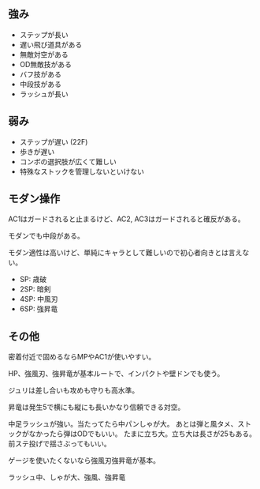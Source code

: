 ## 強み

- ステップが長い
- 遅い飛び道具がある
- 無敵対空がある
- OD無敵技がある
- バフ技がある
- 中段技がある
- ラッシュが長い

## 弱み

- ステップが遅い (22F)
- 歩きが遅い
- コンボの選択肢が広くて難しい
- 特殊なストックを管理しないといけない

## モダン操作

AC1はガードされると止まるけど、AC2, AC3はガードされると確反がある。

モダンでも中段がある。

モダン適性は高いけど、単純にキャラとして難しいので初心者向きとは言えない。

- SP: 歳破
- 2SP: 暗剣
- 4SP: 中風刃
- 6SP: 強昇竜

## その他

密着付近で固めるならMPやAC1が使いやすい。

HP、強風刃、強昇竜が基本ルートで、インパクトや壁ドンでも使う。

ジュリは差し合いも攻めも守りも高水準。

昇竜は発生5で横にも縦にも長いかなり信頼できる対空。

中足ラッシュが強い。当たってたら中パンしゃが大。
あとは弾と風タメ、ストックがなかったら弾はODでもいい。
たまに立ち大。立ち大は長さが25もある。前ステ投げで揺さぶってもいい。

ゲージを使いたくないなら強風刃強昇竜が基本。

ラッシュ中、しゃが大、強風、強昇竜
